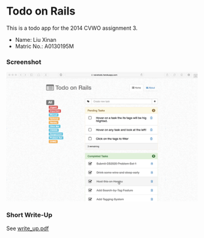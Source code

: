 Todo on Rails
=============

This is a todo app for the 2014 CVWO assignment 3. 

* Name: Liu Xinan 
* Matric No.: A0130195M

### Screenshot
![screenshot](screenshot.png) 

### Short Write-Up
See [write_up.pdf](write_up.pdf)
